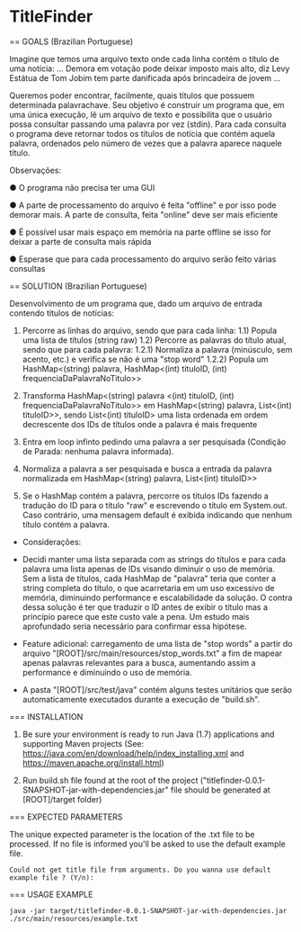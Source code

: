 # TitleFinder

== GOALS (Brazilian Portuguese)

Imagine que temos uma arquivo texto onde cada linha contém o título de uma notícia: 
... 
Demora em votação pode deixar imposto mais alto, diz Levy 
Estátua de Tom Jobim tem parte danificada após brincadeira de jovem 
... 
 
Queremos poder encontrar, facilmente, quais títulos que possuem determinada palavra­chave. 
Seu objetivo é construir um programa que, em uma única execução, lê um arquivo de texto e 
possibilita que o usuário possa consultar passando uma palavra por vez (stdin). Para cada 
consulta o programa deve retornar todos os títulos de notícia que contém aquela palavra, 
ordenados pelo número de vezes que a palavra aparece naquele título. 
 
Observações: 

● O programa não precisa ter uma GUI 

● A parte de processamento do arquivo é feita "offline" e por isso pode demorar mais. A 
parte de consulta, feita "online" deve ser mais eficiente 

● É possível usar mais espaço em memória na parte offline se isso for deixar a parte de 
consulta mais rápida 

● Espera­se que para cada processamento do arquivo serão feito várias consultas 


== SOLUTION (Brazilian Portuguese)

Desenvolvimento de um programa que, dado um arquivo de entrada contendo títulos de notícias:

1) Percorre as linhas do arquivo, sendo que para cada linha:
	1.1) Popula uma lista de títulos (string raw)
	1.2) Percorre as palavras do título atual, sendo que para cada palavra:
		1.2.1) Normaliza a palavra (minúsculo, sem acento, etc.) e verifica se não é uma "stop word"
		1.2.2) Popula um HashMap<(string) palavra, HashMap<(int) tituloID, (int) frequenciaDaPalavraNoTitulo>>
		
2) Transforma HashMap<(string) palavra <(int) tituloID, (int) frequenciaDaPalavraNoTitulo>> em HashMap<(string) palavra, List<(int) tituloID>>, sendo List<(int) tituloID> uma lista ordenada em ordem decrescente dos IDs de títulos onde a palavra é mais frequente

3) Entra em loop infinto pedindo uma palavra a ser pesquisada (Condição de Parada: nenhuma palavra informada).

4) Normaliza a palavra a ser pesquisada e busca a entrada da palavra normalizada em HashMap<(string) palavra, List<(int) tituloID>>

5) Se o HashMap contém a palavra, percorre os titulos IDs fazendo a tradução do ID para o título "raw" e escrevendo o título em System.out. Caso contrário, uma mensagem default é exibida indicando que nenhum título contém a palavra.


* Considerações:

- Decidi manter uma lista separada com as strings do títulos e para cada palavra uma lista apenas de IDs visando diminuir o uso de memória. Sem a lista de títulos, cada HashMap de "palavra" teria que conter a string completa do título, o que acarretaria em um uso excessivo de memória, diminuindo performance e escalabilidade da solução. O contra dessa solução é ter que traduzir o ID antes de exibir o título mas a princípio parece que este custo vale a pena. Um estudo mais aprofundado seria necessário para confirmar essa hipótese.

- Feature adicional: carregamento de uma lista de "stop words" a partir do arquivo "[ROOT]/src/main/resources/stop_words.txt" a fim de mapear apenas palavras relevantes para a busca, aumentando assim a performance e diminuindo o uso de memória.

- A pasta "[ROOT]/src/test/java" contém alguns testes unitários que serão automaticamente executados durante a execução de "build.sh".


=== INSTALLATION

1) Be sure your environment is ready to run Java (1.7) applications and supporting Maven projects (See: https://java.com/en/download/help/index_installing.xml and https://maven.apache.org/install.html)

2) Run build.sh file found at the root of the project ("titlefinder-0.0.1-SNAPSHOT-jar-with-dependencies.jar" file should be generated at [ROOT]/target folder)


=== EXPECTED PARAMETERS


The unique expected parameter is the location of the .txt file to be processed. If no file is informed you'll be asked to use the default example file.

```
Could not get title file from arguments. Do you wanna use default example file ? (Y/n): 
```


=== USAGE EXAMPLE

```
java -jar target/titlefinder-0.0.1-SNAPSHOT-jar-with-dependencies.jar ./src/main/resources/example.txt
```

